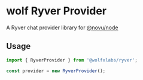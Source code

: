 # wolf Ryver Provider

A Ryver chat provider library for [@novu/node](https://github.com/tecklens/tk-wolf/)

## Usage

````javascript
import { RyverProvider } from '@wolfxlabs/ryver';

const provider = new RyverProvider();
````
